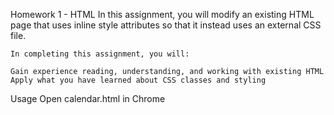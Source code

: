 Homework 1 - HTML
	In this assignment, you will modify an existing HTML page that uses inline style attributes so that it instead uses an external CSS file.

	In completing this assignment, you will:

	Gain experience reading, understanding, and working with existing HTML
	Apply what you have learned about CSS classes and styling

Usage
	Open calendar.html in Chrome